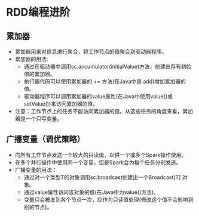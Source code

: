 # RDD编程进阶

## 累加器
  
  - 累加器用来对信息进行聚合，将工作节点的值聚合到驱动器程序。
  - 累加器的用法:
    - 通过在驱动器中调用sc.accumulator(initialValue)方法，创建出存有初始值的累加器。
    - 执行器代码可以使用累加器的 += 方法(在Java中是 add)增加累加器的值。
    - 驱动器程序可以调用累加器的value属性(在Java中使用value()或setValue())来访问累加器的值。
  - 注意：工作节点上的任务不能访问累加器的值。从这些任务的角度来看，累加器是一个只写变量。
  
## 广播变量（调优策略）

  - 向所有工作节点发送一个较大的只读值，以供一个或多个Spark操作使用。
  - 在多个并行操作中使用同一个变量，但是Spark会为每个任务分别发送。
  - 广播变量的用法：
    - 通过对一个类型T的对象调用sc.broadcast创建出一个Broadcast[T] 对象。
    - 通过value属性访问该对象的值(在Java中为value()方法)。
    - 变量只会被发到各个节点一次，应作为只读值处理(修改这个值不会影响到别的节点)。
